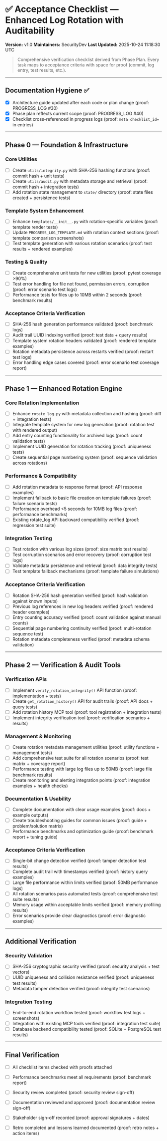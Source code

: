 # ✅ Acceptance Checklist — Enhanced Log Rotation with Auditability
**Version:** v1.0
**Maintainers:** SecurityDev
**Last Updated:** 2025-10-24 11:18:30 UTC

> Comprehensive verification checklist derived from Phase Plan. Every task maps to acceptance criteria with space for proof (commit, log entry, test results, etc.).

---

## Documentation Hygiene ✅
- [x] Architecture guide updated after each code or plan change (proof: PROGRESS_LOG #30)
- [x] Phase plan reflects current scope (proof: PROGRESS_LOG #40)
- [x] Checklist cross-referenced in progress logs (proof: `meta checklist_id=` in entries)

---

## Phase 0 — Foundation & Infrastructure

### Core Utilities
- [ ] Create `utils/integrity.py` with SHA-256 hashing functions (proof: commit hash + unit tests)
- [ ] Create `utils/audit.py` with metadata storage and retrieval (proof: commit hash + integration tests)
- [ ] Add rotation state management to `state/` directory (proof: state files created + persistence tests)

### Template System Enhancement
- [ ] Enhance `templates/__init__.py` with rotation-specific variables (proof: template render tests)
- [ ] Update `PROGRESS_LOG_TEMPLATE.md` with rotation context sections (proof: template comparison screenshots)
- [ ] Test template generation with various rotation scenarios (proof: test results + rendered examples)

### Testing & Quality
- [ ] Create comprehensive unit tests for new utilities (proof: pytest coverage >90%)
- [ ] Test error handling for file not found, permission errors, corruption (proof: error scenario test logs)
- [ ] Performance tests for files up to 10MB within 2 seconds (proof: benchmark results)

### Acceptance Criteria Verification
- [ ] SHA-256 hash generation performance validated (proof: benchmark logs)
- [ ] Audit trail UUID indexing verified (proof: test data + query results)
- [ ] Template system rotation headers validated (proof: rendered template examples)
- [ ] Rotation metadata persistence across restarts verified (proof: restart test logs)
- [ ] Error handling edge cases covered (proof: error scenario test coverage report)

---

## Phase 1 — Enhanced Rotation Engine

### Core Rotation Implementation
- [ ] Enhance `rotate_log.py` with metadata collection and hashing (proof: diff + integration tests)
- [ ] Integrate template system for new log generation (proof: rotation test with rendered output)
- [ ] Add entry counting functionality for archived logs (proof: count validation tests)
- [ ] Implement UUID generation for rotation tracking (proof: uniqueness tests)
- [ ] Create sequential page numbering system (proof: sequence validation across rotations)

### Performance & Compatibility
- [ ] Add rotation metadata to response format (proof: API response examples)
- [ ] Implement fallback to basic file creation on template failures (proof: failure scenario tests)
- [ ] Performance overhead <5 seconds for 10MB log files (proof: performance benchmarks)
- [ ] Existing rotate_log API backward compatibility verified (proof: regression test suite)

### Integration Testing
- [ ] Test rotation with various log sizes (proof: size matrix test results)
- [ ] Test corruption scenarios and error recovery (proof: corruption test logs)
- [ ] Validate metadata persistence and retrieval (proof: data integrity tests)
- [ ] Test template fallback mechanisms (proof: template failure simulations)

### Acceptance Criteria Verification
- [ ] Rotation SHA-256 hash generation verified (proof: hash validation against known inputs)
- [ ] Previous log references in new log headers verified (proof: rendered header examples)
- [ ] Entry counting accuracy verified (proof: count validation against manual counts)
- [ ] Sequential page numbering continuity verified (proof: multi-rotation sequence test)
- [ ] Rotation metadata completeness verified (proof: metadata schema validation)

---

## Phase 2 — Verification & Audit Tools

### Verification APIs
- [ ] Implement `verify_rotation_integrity()` API function (proof: implementation + tests)
- [ ] Create `get_rotation_history()` API for audit trails (proof: API docs + query tests)
- [ ] Add rotation history MCP tool (proof: tool registration + integration tests)
- [ ] Implement integrity verification tool (proof: verification scenarios + results)

### Management & Monitoring
- [ ] Create rotation metadata management utilities (proof: utility functions + management tests)
- [ ] Add comprehensive test suite for all rotation scenarios (proof: test matrix + coverage report)
- [ ] Performance testing with large log files up to 50MB (proof: large file benchmark results)
- [ ] Create monitoring and alerting integration points (proof: integration examples + health checks)

### Documentation & Usability
- [ ] Complete documentation with clear usage examples (proof: docs + example outputs)
- [ ] Create troubleshooting guides for common issues (proof: guide + problem/solution matrix)
- [ ] Performance benchmarks and optimization guide (proof: benchmark report + tuning guide)

### Acceptance Criteria Verification
- [ ] Single-bit change detection verified (proof: tamper detection test results)
- [ ] Complete audit trail with timestamps verified (proof: history query examples)
- [ ] Large file performance within limits verified (proof: 50MB performance logs)
- [ ] All rotation scenarios pass automated tests (proof: comprehensive test suite results)
- [ ] Memory usage within acceptable limits verified (proof: memory profiling results)
- [ ] Error scenarios provide clear diagnostics (proof: error diagnostic examples)

---

## Additional Verification

### Security Validation
- [ ] SHA-256 cryptographic security verified (proof: security analysis + test vectors)
- [ ] UUID uniqueness and collision resistance verified (proof: uniqueness test results)
- [ ] Metadata tamper detection verified (proof: integrity test scenarios)

### Integration Testing
- [ ] End-to-end rotation workflow tested (proof: workflow test logs + screenshots)
- [ ] Integration with existing MCP tools verified (proof: integration test suite)
- [ ] Database backend compatibility tested (proof: SQLite + PostgreSQL test results)

---

## Final Verification
- [ ] All checklist items checked with proofs attached
- [ ] Performance benchmarks meet all requirements (proof: benchmark report)
- [ ] Security review completed (proof: security review sign-off)
- [ ] Documentation reviewed and approved (proof: documentation review sign-off)
- [ ] Stakeholder sign-off recorded (proof: approval signatures + dates)
- [ ] Retro completed and lessons learned documented (proof: retro notes + action items)

